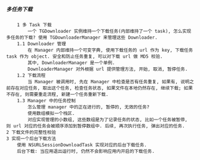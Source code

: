##### 多任务下载
		1 多 Task 下载
			一个 TGDownloader 实例维持一个下载任务(内部维持了一个 task), 怎么实现多任务的下载? 使用 TGDownloaderManager 来管理这些 Downloader.
		1.1 Downloader 管理
			在 Manager 内部维持一个可变字典, 使用下载任务的 url 作为 key, 下载任务 task 作为 object. 安全和防止任务重复, 可以对下载 url 做 MD5 校验. 
			其中, DownloaderManager 是一个单例. 
			DownloaderManager 对外根据 url 提供管理方法, 开始, 取消, 暂停任务.
		1.2 下载流程	
			当 Manager 被调用时, 先在 Manager 中检查是否有任务重复, 如果有, 说明之前存在对应任务, 取出这个任务, 检查任务状态, 如果文件在本地仍然存在, 继续下载; 如果不存在, 则需要重走流程, 新建一个任务重新下载.
		1.3 Manager 中的任务控制
			怎么管理 manager 中的正在进行的, 暂停的, 无效的任务? 
			使用数组模拟一个栈区.
			对应实现管理的小数组, 这些数组是为了记录任务的状态, 比如一个任务被暂停, 则 url 对应的任务会被顺序添加到暂停数组中. 后续, 再次执行任务, 弹出对应的任务.
	2 下载文件的完整性校验
	3 实现一个后台下载方法
		使用 NSURLSessionDownloadTask 实现对应的后台下载任务. 
		后台下载: 当应用退出运行时, 仍然不会影响应用内开启的下载任务.
